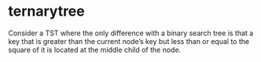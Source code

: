 # ternarytree

Consider a TST where the only difference with a binary search tree is that
a key that is greater than the current node’s key but less than or equal to the square
of it is located at the middle child of the node.
